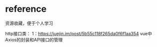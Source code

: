 # reference
资源收藏，便于个人学习

http接口类：
  1：https://juejin.im/post/5b55c118f265da0f6f1aa354 vue中Axios的封装和API接口的管理
